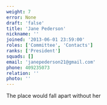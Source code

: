 ```yaml
---
weight: 7
error: None
draft: 'false'
title: 'Jane Pederson'
nickname: ''
joined: '2013-06-01 23:59:00'
roles: ['Committee', 'Contacts']
ranks: ['President']
squads: []
email: 'janepederson21@gmail.com'
phone: 409235073
relation: ''
photo: ''
---
```

The place would fall apart without her
